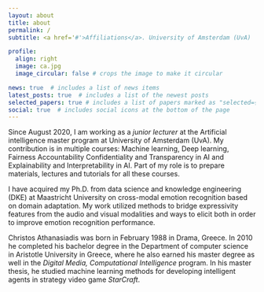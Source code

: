 ```yaml
---
layout: about
title: about
permalink: /
subtitle: <a href='#'>Affiliations</a>. University of Amsterdam (UvA)

profile:
  align: right
  image: ca.jpg
  image_circular: false # crops the image to make it circular

news: true  # includes a list of news items
latest_posts: true  # includes a list of the newest posts
selected_papers: true # includes a list of papers marked as "selected={true}"
social: true  # includes social icons at the bottom of the page
---
```



Since August 2020, I am working as a <em>junior lecturer</em> at the Artificial intelligence master program at University of Amsterdam (UvA). My contribution is in multiple courses: Machine learning, Deep learning, Fairness Accountability Confidentiality and Transparency in AI and Explainability and Interpretability in AI. Part of my role is to prepare materials, lectures and tutorials for all these courses.

I have acquired my Ph.D. from data science and knowledge engineering (DKE) at Maastricht University on cross-modal emotion recognition based on domain adaptation. My work utilized methods to bridge expressivity features from the audio and visual modalities and ways to elicit both in order to improve emotion recognition performance.

Christos Athanasiadis was born in February 1988 in Drama, Greece. In 2010 he completed his bachelor degree in the Department of computer science in Aristotle University in Greece, where he also earned his master degree as well in the <em>Digital Media, Computational Intelligence</em> program. In his master thesis, he studied machine learning methods for developing intelligent agents in strategy video game <em>StarCraft</em>.




 